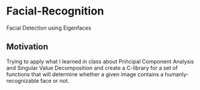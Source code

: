 # Facial-Recognition

Facial Detection using Eigenfaces

## Motivation

Trying to apply what I learned in class about Principal Component Analysis and Singular Value Decomposition and create a C-library for a set of functions that will determine whether a given image contains a humanly-recognizable face or not.
